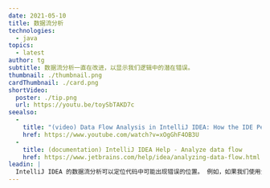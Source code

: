 ```yaml
---
date: 2021-05-10
title: 数据流分析
technologies:
  - java
topics:
  - latest
author: tg
subtitle: 数据流分析一直在改进，以显示我们逻辑中的潜在错误。
thumbnail: ./thumbnail.png
cardThumbnail: ./card.png
shortVideo:
  poster: ./tip.png
  url: https://youtu.be/toySbTAKD7c
seealso:
  - 
    title: "(video) Data Flow Analysis in IntelliJ IDEA: How the IDE Perceives Your Code"
    href: https://www.youtube.com/watch?v=xOgGhF4OB3U
  - 
    title: (documentation) IntelliJ IDEA Help - Analyze data flow
    href: https://www.jetbrains.com/help/idea/analyzing-data-flow.html
leadin: |
  IntelliJ IDEA 的数据流分析可以定位代码中可能出现错误的位置。 例如，如果我们使用负数初始化数组，或检查一个不能为负值的值。
---
```


